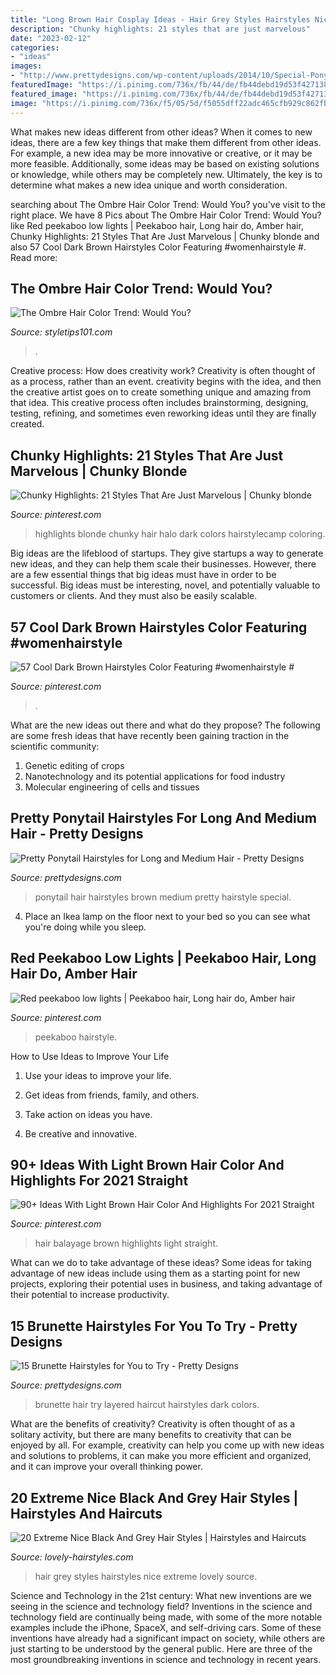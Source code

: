 ```yaml
---
title: "Long Brown Hair Cosplay Ideas - Hair Grey Styles Hairstyles Nice Extreme Lovely Source"
description: "Chunky highlights: 21 styles that are just marvelous"
date: "2023-02-12"
categories:
- "ideas"
images:
- "http://www.prettydesigns.com/wp-content/uploads/2014/10/Special-Ponytail-Hairstyle-for-Brown-Hair.jpg"
featuredImage: "https://i.pinimg.com/736x/fb/44/de/fb44debd19d53f4271388c88e8d50910.jpg"
featured_image: "https://i.pinimg.com/736x/fb/44/de/fb44debd19d53f4271388c88e8d50910.jpg"
image: "https://i.pinimg.com/736x/f5/05/5d/f5055dff22adc465cfb929c862fb767b--red-peekaboo-low-lights.jpg"
---
```



What makes new ideas different from other ideas?
When it comes to new ideas, there are a few key things that make them different from other ideas. For example, a new idea may be more innovative or creative, or it may be more feasible. Additionally, some ideas may be based on existing solutions or knowledge, while others may be completely new. Ultimately, the key is to determine what makes a new idea unique and worth consideration.

	

		
searching about The Ombre Hair Color Trend: Would You? you've visit to the right place. We have 8 Pics about The Ombre Hair Color Trend: Would You? like Red peekaboo low lights | Peekaboo hair, Long hair do, Amber hair, Chunky Highlights: 21 Styles That Are Just Marvelous | Chunky blonde and also 57 Cool Dark Brown Hairstyles Color Featuring #womenhairstyle #. Read more:
		
    
## The Ombre Hair Color Trend: Would You?

<img loading=lazy src="https://styletips101.com/wp-content/uploads/2012/09/Pink-Ombre-Hair.jpg" onerror="this.onerror=null;this.src='https://tse4.mm.bing.net/th?id=OIP.MEyHKb0Dk_lOhWfNEbJtnQAAAA&amp;pid=15.1';" alt="The Ombre Hair Color Trend: Would You?">

_Source: styletips101.com_

>. 

	

Creative process: How does creativity work?
Creativity is often thought of as a process, rather than an event. creativity begins with the idea, and then the creative artist goes on to create something unique and amazing from that idea. This creative process often includes brainstorming, designing, testing, refining, and sometimes even reworking ideas until they are finally created.

    
## Chunky Highlights: 21 Styles That Are Just Marvelous | Chunky Blonde

<img loading=lazy src="https://i.pinimg.com/736x/fb/44/de/fb44debd19d53f4271388c88e8d50910.jpg" onerror="this.onerror=null;this.src='https://tse1.mm.bing.net/th?id=OIP.LyMjiBbpEX6jovMzsEhjpwHaJ4&amp;pid=15.1';" alt="Chunky Highlights: 21 Styles That Are Just Marvelous | Chunky blonde">

_Source: pinterest.com_

>highlights blonde chunky hair halo dark colors hairstylecamp coloring. 

	

Big ideas are the lifeblood of startups. They give startups a way to generate new ideas, and they can help them scale their businesses. However, there are a few essential things that big ideas must have in order to be successful. Big ideas must be interesting, novel, and potentially valuable to customers or clients. And they must also be easily scalable.

    
## 57 Cool Dark Brown Hairstyles Color Featuring #womenhairstyle #

<img loading=lazy src="https://i.pinimg.com/736x/44/8c/f2/448cf2063eecae6488e3b0fd4fdeb0e8.jpg" onerror="this.onerror=null;this.src='https://tse4.mm.bing.net/th?id=OIP.EEwyQi4rryhQTo_-E0GD3QHaJ3&amp;pid=15.1';" alt="57 Cool Dark Brown Hairstyles Color Featuring #womenhairstyle #">

_Source: pinterest.com_

>. 

	

What are the new ideas out there and what do they propose?
The following are some fresh ideas that have recently been gaining traction in the scientific community: 
1. Genetic editing of crops
2. Nanotechnology and its potential applications for food industry
3. Molecular engineering of cells and tissues 

    
## Pretty Ponytail Hairstyles For Long And Medium Hair - Pretty Designs

<img loading=lazy src="http://www.prettydesigns.com/wp-content/uploads/2014/10/Special-Ponytail-Hairstyle-for-Brown-Hair.jpg" onerror="this.onerror=null;this.src='https://tse1.mm.bing.net/th?id=OIP.s6fsI3IY0f7yWELqB7G5GgHaLH&amp;pid=15.1';" alt="Pretty Ponytail Hairstyles for Long and Medium Hair - Pretty Designs">

_Source: prettydesigns.com_

>ponytail hair hairstyles brown medium pretty hairstyle special. 

	

4. Place an Ikea lamp on the floor next to your bed so you can see what you're doing while you sleep.

    
## Red Peekaboo Low Lights | Peekaboo Hair, Long Hair Do, Amber Hair

<img loading=lazy src="https://i.pinimg.com/736x/f5/05/5d/f5055dff22adc465cfb929c862fb767b--red-peekaboo-low-lights.jpg" onerror="this.onerror=null;this.src='https://tse1.mm.bing.net/th?id=OIP.L_2Vwqv_pkgK5uqTr_5B4AHaJ3&amp;pid=15.1';" alt="Red peekaboo low lights | Peekaboo hair, Long hair do, Amber hair">

_Source: pinterest.com_

>peekaboo hairstyle. 

	

How to Use Ideas to Improve Your Life
1. Use your ideas to improve your life.
2. Get ideas from friends, family, and others.

3. Take action on ideas you have.

4. Be creative and innovative.

    
## 90+ Ideas With Light Brown Hair Color And Highlights For 2021 Straight

<img loading=lazy src="https://i.pinimg.com/736x/eb/f6/36/ebf636e2b17892716260f89f9fa32447.jpg" onerror="this.onerror=null;this.src='https://tse4.mm.bing.net/th?id=OIP.ja0yIr8ngSrxT4UH1qtMxwHaLG&amp;pid=15.1';" alt="90+ Ideas With Light Brown Hair Color And Highlights For 2021 Straight">

_Source: pinterest.com_

>hair balayage brown highlights light straight. 

	

What can we do to take advantage of these ideas?
Some ideas for taking advantage of new ideas include using them as a starting point for new projects, exploring their potential uses in business, and taking advantage of their potential to increase productivity.

    
## 15 Brunette Hairstyles For You To Try - Pretty Designs

<img loading=lazy src="http://www.prettydesigns.com/wp-content/uploads/2014/05/Layered-Haircut-for-Brunette-Long-Hair.jpg" onerror="this.onerror=null;this.src='https://tse3.mm.bing.net/th?id=OIP.ac_YVVzEfGNjVUxxkCjAugHaKw&amp;pid=15.1';" alt="15 Brunette Hairstyles for You to Try - Pretty Designs">

_Source: prettydesigns.com_

>brunette hair try layered haircut hairstyles dark colors. 

	

What are the benefits of creativity?
Creativity is often thought of as a solitary activity, but there are many benefits to creativity that can be enjoyed by all. For example, creativity can help you come up with new ideas and solutions to problems, it can make you more efficient and organized, and it can improve your overall thinking power.

    
## 20 Extreme Nice Black And Grey Hair Styles | Hairstyles And Haircuts

<img loading=lazy src="https://www.lovely-hairstyles.com/wp-content/uploads/2020/03/20-lovely-hairstyles.com-black-and-grey-hair-styles-10032020134220.jpg" onerror="this.onerror=null;this.src='https://tse1.mm.bing.net/th?id=OIP.F0xBa_vBWU2yoSEirH2EjQHaLH&amp;pid=15.1';" alt="20 Extreme Nice Black And Grey Hair Styles | Hairstyles and Haircuts">

_Source: lovely-hairstyles.com_

>hair grey styles hairstyles nice extreme lovely source. 

	

Science and Technology in the 21st century: What new inventions are we seeing in the science and technology field?
Inventions in the science and technology field are continually being made, with some of the more notable examples include the iPhone, SpaceX, and self-driving cars. Some of these inventions have already had a significant impact on society, while others are just starting to be understood by the general public. Here are three of the most groundbreaking inventions in science and technology in recent years.


